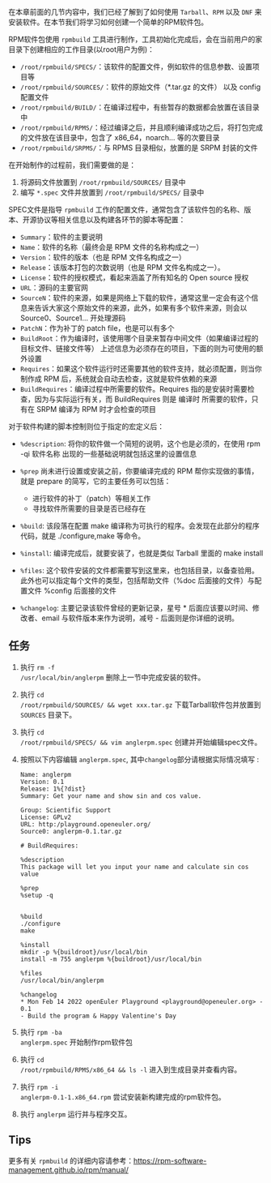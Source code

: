 在本章前面的几节内容中，我们已经了解到了如何使用 `Tarball`、`RPM` 以及 `DNF` 来安装软件。在本节我们将学习如何创建一个简单的RPM软件包。

RPM软件包使用 `rpmbuild` 工具进行制作，工具初始化完成后，会在当前用户的家目录下创建相应的工作目录(以root用户为例)：

- `/root/rpmbuild/SPECS/`：该软件的配置文件，例如软件的信息参数、设置项目等
- `/root/rpmbuild/SOURCES/`：软件的原始文件（*.tar.gz 的文件） 以及 config 配置文件
- `/root/rpmbuild/BUILD/`：在编译过程中，有些暂存的数据都会放置在该目录中
- `/root/rpmbuild/RPMS/`：经过编译之后，并且顺利编译成功之后，将打包完成的文件放在该目录中，包含了 x86_64，noarch... 等的次要目录
- `/root/rpmbuild/SRPMS/`：与 RPMS 目录相似，放置的是 SRPM 封装的文件

在开始制作的过程前，我们需要做的是：
1. 将源码文件放置到 `/root/rpmbuild/SOURCES/` 目录中
2. 编写 `*.spec` 文件并放置到 `/root/rpmbuild/SPECS/` 目录中

SPEC文件是指导 `rpmbuild` 工作的配置文件，通常包含了该软件包的名称、版本、开源协议等相关信息以及构建各环节的脚本等配置：

- `Summary`：软件的主要说明
- `Name`：软件的名称（最终会是 RPM 文件的名称构成之一）
- `Version`：软件的版本（也是 RPM 文件名构成之一）
- `Release`：该版本打包的次数说明（也是 RPM 文件名构成之一）。
- `License`：软件的授权模式，看起来涵盖了所有知名的 Open source 授权
- `URL`：源码的主要官网
- `SourceN`：软件的来源，如果是网络上下载的软件，通常这里一定会有这个信息来告诉大家这个原始文件的来源，此外，如果有多个软件来源，则会以 Source0、Source1... 开处理源码
- `PatchN`：作为补丁的 patch file，也是可以有多个
- `BuildRoot`：作为编译时，该使用哪个目录来暂存中间文件（如果编译过程的目标文件、链接文件等）
上述信息为必须存在的项目，下面的则为可使用的额外设置
- `Requires`：如果这个软件运行时还需要其他的软件支持，就必须配置，则当你制作成 RPM 后，系统就会自动去检查，这就是软件依赖的来源
- `BuildRequires`：编译过程中所需要的软件。Requires 指的是安装时需要检查，因为与实际运行有关，而 BuildRequires 则是 编译时 所需要的软件，只有在 SRPM 编译为 RPM 时才会检查的项目

对于软件构建的脚本控制则位于指定的宏定义后：

- `%description`: 将你的软件做一个简短的说明，这个也是必须的，在使用 rpm -qi 软件名称 出现的一些基础说明就包括这里的设置信息

- `%prep` 尚未进行设置或安装之前，你要编译完成的 RPM 帮你实现做的事情，就是 prepare 的简写，它的主要任务可以包括：
    - 进行软件的补丁（patch）等相关工作
    - 寻找软件所需要的目录是否已经存在

- `%build`: 该段落在配置 make 编译称为可执行的程序。会发现在此部分的程序代码，就是 ./configure,make 等命令。

- `%install`: 编译完成后，就要安装了，也就是类似 Tarball 里面的 make install

- `%files`: 这个软件安装的文件都需要写到这里来，也包括目录，以备查验用。此外也可以指定每个文件的类型，包括帮助文件（%doc 后面接的文件）与配置文件 %config 后面接的文件

- `%changelog`: 主要记录该软件曾经的更新记录，星号 * 后面应该要以时间、修改者、email 与软件版本来作为说明，减号 - 后面则是你详细的说明。

## 任务

1. 执行 <code exec="rm -f /usr/local/bin/anglerpm">rm -f /usr/local/bin/anglerpm</code> 删除上一节中完成安装的软件。

2. 执行 <code exec="cd /root/rpmbuild/SOURCES/ && wget xxx.tar.gz">cd /root/rpmbuild/SOURCES/ && wget xxx.tar.gz</code> 下载Tarball软件包并放置到 `SOURCES` 目录下。

3. 执行 <code exec="cd /root/rpmbuild/SPECS/ && vim anglerpm.spec">cd /root/rpmbuild/SPECS/ && vim anglerpm.spec</code> 创建并开始编辑spec文件。

4. 按照以下内容编辑 `anglerpm.spec`, 其中`changelog`部分请根据实际情况填写 :
    ```
    Name: anglerpm
    Version: 0.1
    Release: 1%{?dist}
    Summary: Get your name and show sin and cos value.

    Group: Scientific Support
    License: GPLv2
    URL: http:/playground.openeuler.org/
    Source0: anglerpm-0.1.tar.gz

    # BuildRequires:

    %description
    This package will let you input your name and calculate sin cos value

    %prep
    %setup -q


    %build
    ./configure
    make

    %install
    mkdir -p %{buildroot}/usr/local/bin
    install -m 755 anglerpm %{buildroot}/usr/local/bin

    %files
    /usr/local/bin/anglerpm

    %changelog
    * Mon Feb 14 2022 openEuler Playground <playground@openeuler.org> - 0.1
    - Build the program & Happy Valentine's Day

    ```

5. 执行 <code exec="rpm -ba anglerpm.spec">rpm -ba anglerpm.spec</code> 开始制作rpm软件包

6. 执行 <code exec="cd /root/rpmbuild/RPMS/x86_64 && ls -l">cd /root/rpmbuild/RPMS/x86_64 && ls -l</code> 进入到生成目录并查看内容。

7. 执行 <code exec="rpm -i anglerpm-0.1-1.x86_64.rpm">rpm -i anglerpm-0.1-1.x86_64.rpm</code> 尝试安装新构建完成的rpm软件包。

8. 执行 <code exec="anglerpm">anglerpm</code> 运行并与程序交互。

## Tips

更多有关 `rpmbuild` 的详细内容请参考：https://rpm-software-management.github.io/rpm/manual/ 

